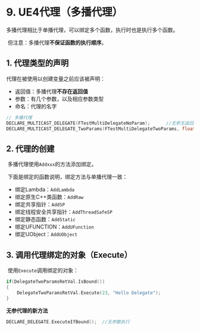 # 9. UE4代理（多播代理）

​	多播代理相比于单播代理，可以绑定多个函数，执行时也是执行多个函数。

​	但注意：多播代理**不保证函数的执行顺序**。

## 1. 代理类型的声明

代理在被使用以创建变量之前应该被声明：

* 返回值：多播代理**不存在返回值**
* 参数：有几个参数，以及相应参数类型
* 命名：代理的名字

```C++
// 多播代理
DECLARE_MULTICAST_DELEGATE(FTestMultiDelegateNoParam);		//无参无返回值代理（命名最好规范：F+代理名+MultiDelegate+参数数量）
DECLARE_MULTICAST_DELEGATE_TwoParams(FTestMultiDelegateTwoParams, float, const FString&);	//双参数

```

## 2. 代理的创建

​	多播代理使用`Addxxx`的方法添加绑定。

​	下面是绑定的函数说明，绑定方法与单播代理一致：

* 绑定Lambda：`AddLambda`
* 绑定原生C++类函数：`AddRaw`
* 绑定共享指针：`AddSP`
* 绑定线程安全共享指针：`AddThreadSafeSP`
* 绑定静态函数：`AddStatic`
* 绑定UFUNCTION：`AddUFunction`
* 绑定UObject：`AddUObject`

## 3. 调用代理绑定的对象（Execute）

​	使用`Execute`调用绑定的对象：

```C++
if(DelegateTwoParamsRetVal.IsBound())
{
    DelegateTwoParamsRetVal.Execute(23, "Hello Delegate");
}
```

**无参代理的新方法**

```C++
DECLARE_DELEGATE.ExecuteIfBound();	//无参数执行
```

### 

